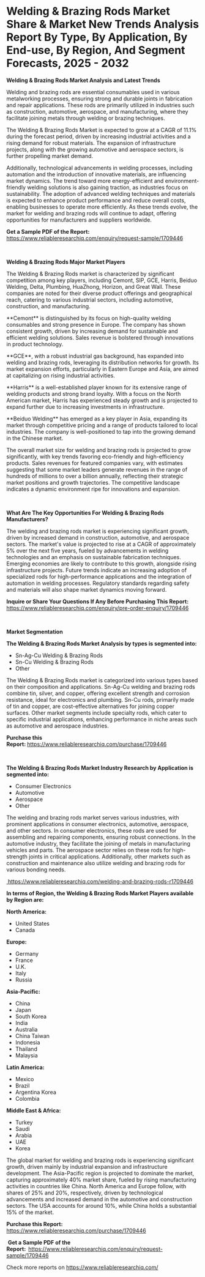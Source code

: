 <p><h1>Welding & Brazing Rods Market Share & Market New Trends Analysis Report By Type, By Application, By End-use, By Region, And Segment Forecasts, 2025 - 2032</h1></p><p><strong>Welding & Brazing Rods Market Analysis and Latest Trends</strong></p>
<p><p>Welding and brazing rods are essential consumables used in various metalworking processes, ensuring strong and durable joints in fabrication and repair applications. These rods are primarily utilized in industries such as construction, automotive, aerospace, and manufacturing, where they facilitate joining metals through welding or brazing techniques. </p><p>The Welding & Brazing Rods Market is expected to grow at a CAGR of 11.1% during the forecast period, driven by increasing industrial activities and a rising demand for robust materials. The expansion of infrastructure projects, along with the growing automotive and aerospace sectors, is further propelling market demand. </p><p>Additionally, technological advancements in welding processes, including automation and the introduction of innovative materials, are influencing market dynamics. The trend toward more energy-efficient and environment-friendly welding solutions is also gaining traction, as industries focus on sustainability. The adoption of advanced welding techniques and materials is expected to enhance product performance and reduce overall costs, enabling businesses to operate more efficiently. As these trends evolve, the market for welding and brazing rods will continue to adapt, offering opportunities for manufacturers and suppliers worldwide.</p></p>
<p><strong>Get a Sample PDF of the Report:&nbsp;</strong> <a href="https://www.reliableresearchiq.com/enquiry/request-sample/1709446?utm_campaign=2284&utm_medium=2&utm_source=Github&utm_content=ia&utm_term=02042025&utm_id=welding-brazing-rods">https://www.reliableresearchiq.com/enquiry/request-sample/1709446</a></p>
<p>&nbsp;</p>
<p><strong>Welding & Brazing Rods Major Market Players</strong></p>
<p><p>The Welding & Brazing Rods market is characterized by significant competition among key players, including Cemont, SIP, GCE, Harris, Beiduo Welding, Delta, Plumbing, HuaZhong, Horizon, and Great Wall. These companies are noted for their diverse product offerings and geographical reach, catering to various industrial sectors, including automotive, construction, and manufacturing.</p><p>**Cemont** is distinguished by its focus on high-quality welding consumables and strong presence in Europe. The company has shown consistent growth, driven by increasing demand for sustainable and efficient welding solutions. Sales revenue is bolstered through innovations in product technology.</p><p>**GCE**, with a robust industrial gas background, has expanded into welding and brazing rods, leveraging its distribution networks for growth. Its market expansion efforts, particularly in Eastern Europe and Asia, are aimed at capitalizing on rising industrial activities.</p><p>**Harris** is a well-established player known for its extensive range of welding products and strong brand loyalty. With a focus on the North American market, Harris has experienced steady growth and is projected to expand further due to increasing investments in infrastructure.</p><p>**Beiduo Welding** has emerged as a key player in Asia, expanding its market through competitive pricing and a range of products tailored to local industries. The company is well-positioned to tap into the growing demand in the Chinese market.</p><p>The overall market size for welding and brazing rods is projected to grow significantly, with key trends favoring eco-friendly and high-efficiency products. Sales revenues for featured companies vary, with estimates suggesting that some market leaders generate revenues in the range of hundreds of millions to over a billion annually, reflecting their strategic market positions and growth trajectories. The competitive landscape indicates a dynamic environment ripe for innovations and expansion.</p></p>
<p>&nbsp;</p>
<p><strong>What Are The Key Opportunities For Welding & Brazing Rods Manufacturers?</strong></p>
<p><p>The welding and brazing rods market is experiencing significant growth, driven by increased demand in construction, automotive, and aerospace sectors. The market's value is projected to rise at a CAGR of approximately 5% over the next five years, fueled by advancements in welding technologies and an emphasis on sustainable fabrication techniques. Emerging economies are likely to contribute to this growth, alongside rising infrastructure projects. Future trends indicate an increasing adoption of specialized rods for high-performance applications and the integration of automation in welding processes. Regulatory standards regarding safety and materials will also shape market dynamics moving forward.</p></p>
<p><strong>Inquire or Share Your Questions If Any Before Purchasing This Report:</strong> <a href="https://www.reliableresearchiq.com/enquiry/pre-order-enquiry/1709446?utm_campaign=2284&utm_medium=2&utm_source=Github&utm_content=ia&utm_term=02042025&utm_id=welding-brazing-rods">https://www.reliableresearchiq.com/enquiry/pre-order-enquiry/1709446</a></p>
<p>&nbsp;</p>
<p><strong>Market Segmentation</strong></p>
<p><strong>The Welding & Brazing Rods Market Analysis by types is segmented into:</strong></p>
<p><ul><li>Sn-Ag-Cu Welding & Brazing Rods</li><li>Sn-Cu Welding & Brazing Rods</li><li>Other</li></ul></p>
<p><p>The Welding & Brazing Rods market is categorized into various types based on their composition and applications. Sn-Ag-Cu welding and brazing rods combine tin, silver, and copper, offering excellent strength and corrosion resistance, ideal for electronics and plumbing. Sn-Cu rods, primarily made of tin and copper, are cost-effective alternatives for joining copper surfaces. Other market segments include specialty rods, which cater to specific industrial applications, enhancing performance in niche areas such as automotive and aerospace industries.</p></p>
<p><strong>Purchase this Report:&nbsp;</strong><a href="https://www.reliableresearchiq.com/purchase/1709446?utm_campaign=2284&utm_medium=2&utm_source=Github&utm_content=ia&utm_term=02042025&utm_id=welding-brazing-rods">https://www.reliableresearchiq.com/purchase/1709446</a></p>
<p>&nbsp;</p>
<p><strong>The Welding & Brazing Rods Market Industry Research by Application is segmented into:</strong></p>
<p><ul><li>Consumer Electronics</li><li>Automotive</li><li>Aerospace</li><li>Other</li></ul></p>
<p><p>The welding and brazing rods market serves various industries, with prominent applications in consumer electronics, automotive, aerospace, and other sectors. In consumer electronics, these rods are used for assembling and repairing components, ensuring robust connections. In the automotive industry, they facilitate the joining of metals in manufacturing vehicles and parts. The aerospace sector relies on these rods for high-strength joints in critical applications. Additionally, other markets such as construction and maintenance also utilize welding and brazing rods for various bonding needs.</p></p>
<p><a href="https://www.reliableresearchiq.com/welding-and-brazing-rods-r1709446?utm_campaign=2284&utm_medium=2&utm_source=Github&utm_content=ia&utm_term=02042025&utm_id=welding-brazing-rods">&nbsp;https://www.reliableresearchiq.com/welding-and-brazing-rods-r1709446</a></p>
<p><strong>In terms of Region, the Welding & Brazing Rods Market Players available by Region are:</strong></p>
<p>
    <p> <strong> North America: </strong>
        <ul>
            <li>United States</li>
            <li>Canada</li>
        </ul>
        </p> 
    <p> <strong> Europe: </strong>
        <ul>
            <li>Germany</li>
            <li>France</li>
            <li>U.K.</li>
            <li>Italy</li>
            <li>Russia</li>
        </ul>
        </p> 
    <p> <strong> Asia-Pacific: </strong>
        <ul>
            <li>China</li>
            <li>Japan</li>
            <li>South Korea</li>
            <li>India</li>
            <li>Australia</li>
            <li>China Taiwan</li>
            <li>Indonesia</li>
            <li>Thailand</li>
            <li>Malaysia</li>
        </ul>
        </p> 
    <p> <strong> Latin America: </strong>
        <ul>
            <li>Mexico</li>
            <li>Brazil</li>
            <li>Argentina Korea</li>
            <li>Colombia</li>
        </ul>
        </p> 
    <p> <strong> Middle East & Africa: </strong>
        <ul>
            <li>Turkey</li>
            <li>Saudi</li>
            <li>Arabia</li>
            <li>UAE</li>
            <li>Korea</li>
        </ul>
    </p>
    </p>
<p><p>The global market for welding and brazing rods is experiencing significant growth, driven mainly by industrial expansion and infrastructure development. The Asia-Pacific region is projected to dominate the market, capturing approximately 40% market share, fueled by rising manufacturing activities in countries like China. North America and Europe follow, with shares of 25% and 20%, respectively, driven by technological advancements and increased demand in the automotive and construction sectors. The USA accounts for around 10%, while China holds a substantial 15% of the market.</p></p>
<p><strong>Purchase this Report: </strong><a href="https://www.reliableresearchiq.com/purchase/1709446?utm_campaign=2284&utm_medium=2&utm_source=Github&utm_content=ia&utm_term=02042025&utm_id=welding-brazing-rods">https://www.reliableresearchiq.com/purchase/1709446</a></p>
<p>&nbsp;<strong>Get a Sample PDF of the Report:&nbsp;&nbsp;</strong><a href="https://www.reliableresearchiq.com/enquiry/request-sample/1709446?utm_campaign=2284&utm_medium=2&utm_source=Github&utm_content=ia&utm_term=02042025&utm_id=welding-brazing-rods">https://www.reliableresearchiq.com/enquiry/request-sample/1709446</a></p>
<p><strong></strong></p>
<p>Check more reports on <a href="https://www.reliableresearchiq.com/?utm_campaign=2284&utm_medium=2&utm_source=Github&utm_content=ia&utm_term=02042025&utm_id=welding-brazing-rods">https://www.reliableresearchiq.com/</a></p>